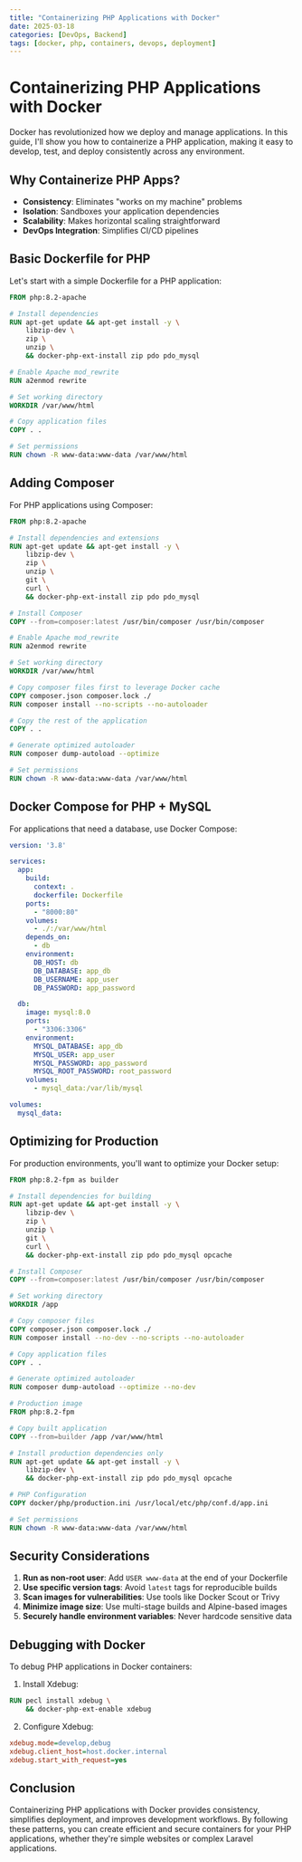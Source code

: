 ```yaml
---
title: "Containerizing PHP Applications with Docker"
date: 2025-03-18
categories: [DevOps, Backend]
tags: [docker, php, containers, devops, deployment]
---
```


# Containerizing PHP Applications with Docker

Docker has revolutionized how we deploy and manage applications. In this guide, I'll show you how to containerize a PHP application, making it easy to develop, test, and deploy consistently across any environment.

## Why Containerize PHP Apps?

- **Consistency**: Eliminates "works on my machine" problems
- **Isolation**: Sandboxes your application dependencies
- **Scalability**: Makes horizontal scaling straightforward
- **DevOps Integration**: Simplifies CI/CD pipelines

## Basic Dockerfile for PHP

Let's start with a simple Dockerfile for a PHP application:

```dockerfile
FROM php:8.2-apache

# Install dependencies
RUN apt-get update && apt-get install -y \
    libzip-dev \
    zip \
    unzip \
    && docker-php-ext-install zip pdo pdo_mysql

# Enable Apache mod_rewrite
RUN a2enmod rewrite

# Set working directory
WORKDIR /var/www/html

# Copy application files
COPY . .

# Set permissions
RUN chown -R www-data:www-data /var/www/html
```

## Adding Composer

For PHP applications using Composer:

```dockerfile
FROM php:8.2-apache

# Install dependencies and extensions
RUN apt-get update && apt-get install -y \
    libzip-dev \
    zip \
    unzip \
    git \
    curl \
    && docker-php-ext-install zip pdo pdo_mysql

# Install Composer
COPY --from=composer:latest /usr/bin/composer /usr/bin/composer

# Enable Apache mod_rewrite
RUN a2enmod rewrite

# Set working directory
WORKDIR /var/www/html

# Copy composer files first to leverage Docker cache
COPY composer.json composer.lock ./
RUN composer install --no-scripts --no-autoloader

# Copy the rest of the application
COPY . .

# Generate optimized autoloader
RUN composer dump-autoload --optimize

# Set permissions
RUN chown -R www-data:www-data /var/www/html
```

## Docker Compose for PHP + MySQL

For applications that need a database, use Docker Compose:

```yaml
version: '3.8'

services:
  app:
    build:
      context: .
      dockerfile: Dockerfile
    ports:
      - "8000:80"
    volumes:
      - ./:/var/www/html
    depends_on:
      - db
    environment:
      DB_HOST: db
      DB_DATABASE: app_db
      DB_USERNAME: app_user
      DB_PASSWORD: app_password

  db:
    image: mysql:8.0
    ports:
      - "3306:3306"
    environment:
      MYSQL_DATABASE: app_db
      MYSQL_USER: app_user
      MYSQL_PASSWORD: app_password
      MYSQL_ROOT_PASSWORD: root_password
    volumes:
      - mysql_data:/var/lib/mysql

volumes:
  mysql_data:
```

## Optimizing for Production

For production environments, you'll want to optimize your Docker setup:

```dockerfile
FROM php:8.2-fpm as builder

# Install dependencies for building
RUN apt-get update && apt-get install -y \
    libzip-dev \
    zip \
    unzip \
    git \
    curl \
    && docker-php-ext-install zip pdo pdo_mysql opcache

# Install Composer
COPY --from=composer:latest /usr/bin/composer /usr/bin/composer

# Set working directory
WORKDIR /app

# Copy composer files
COPY composer.json composer.lock ./
RUN composer install --no-dev --no-scripts --no-autoloader

# Copy application files
COPY . .

# Generate optimized autoloader
RUN composer dump-autoload --optimize --no-dev

# Production image
FROM php:8.2-fpm

# Copy built application
COPY --from=builder /app /var/www/html

# Install production dependencies only
RUN apt-get update && apt-get install -y \
    libzip-dev \
    && docker-php-ext-install zip pdo pdo_mysql opcache

# PHP Configuration
COPY docker/php/production.ini /usr/local/etc/php/conf.d/app.ini

# Set permissions
RUN chown -R www-data:www-data /var/www/html
```

## Security Considerations

1. **Run as non-root user**: Add `USER www-data` at the end of your Dockerfile
2. **Use specific version tags**: Avoid `latest` tags for reproducible builds
3. **Scan images for vulnerabilities**: Use tools like Docker Scout or Trivy
4. **Minimize image size**: Use multi-stage builds and Alpine-based images
5. **Securely handle environment variables**: Never hardcode sensitive data

## Debugging with Docker

To debug PHP applications in Docker containers:

1. Install Xdebug:

```dockerfile
RUN pecl install xdebug \
    && docker-php-ext-enable xdebug
```

2. Configure Xdebug:

```ini
xdebug.mode=develop,debug
xdebug.client_host=host.docker.internal
xdebug.start_with_request=yes
```

## Conclusion

Containerizing PHP applications with Docker provides consistency, simplifies deployment, and improves development workflows. By following these patterns, you can create efficient and secure containers for your PHP applications, whether they're simple websites or complex Laravel applications.